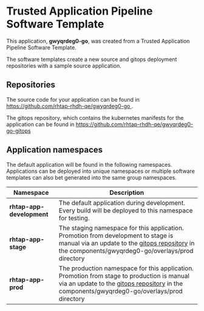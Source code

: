 # Trusted Application Pipeline Software Template

This application, **gwyqrdeg0-go**, was created from a Trusted Application Pipeline Software Template.

The software templates create a new source and gitops deployment repositories with a sample source application. 

## Repositories

The source code for your application can be found in [https://github.com/rhtap-rhdh-qe/gwyqrdeg0-go ](https://github.com/rhtap-rhdh-qe/gwyqrdeg0-go ).
 
The gitops repository, which contains the kubernetes manifests for the application can be found in 
[https://github.com/rhtap-rhdh-qe/gwyqrdeg0-go-gitops ](https://github.com/rhtap-rhdh-qe/gwyqrdeg0-go-gitops ) 

## Application namespaces 

The default application will be found in the following namespaces. Applications can be deployed into unique namespaces or multiple software templates can also bet generated into the same group namespaces.  

|  Namespace   |  Description   |  
| -------- | -------- |   
| **rhtap-app-development** | The default application during development. Every build will be deployed to this namespace for testing. | 
| **rhtap-app-stage** | The staging namespace for this application. Promotion from development to stage is manual via an update to the [gitops repository](https://github.com/rhtap-rhdh-qe/gwyqrdeg0-go-gitops ) in the components/gwyqrdeg0-go/overlays/prod directory |  
| **rhtap-app-prod** | The production namespace for this application. Promotion from stage to production is manual via an update to the [gitops repository](https://github.com/rhtap-rhdh-qe/gwyqrdeg0-go-gitops ) in the components/gwyqrdeg0-go/overlays/prod directory | 
